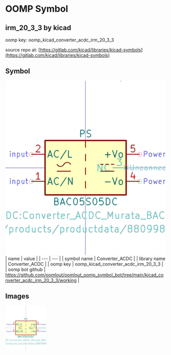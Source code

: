 # OOMP Symbol  
## irm_20_3_3  by kicad  
  
oomp key: oomp_kicad_converter_acdc_irm_20_3_3  
  
source repo at: [https://gitlab.com/kicad/libraries/kicad-symbols](https://gitlab.com/kicad/libraries/kicad-symbols)  
## Symbol  
  
[![working.png](working_600.png)](working.png)  
| name | value | 
| --- | --- | 
| symbol name | Converter_ACDC | 
| library name | Converter_ACDC | 
| oomp key | oomp_kicad_converter_acdc_irm_20_3_3 | 
| oomp bot github | https://github.com/oomlout/oomlout_oomp_symbol_bot/tree/main/kicad_converter_acdc_irm_20_3_3/working | 
## Images  
  
[![working.png](working_140.png)](working.png)  
